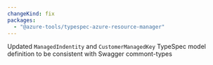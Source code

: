 ```yaml
---
changeKind: fix
packages:
  - "@azure-tools/typespec-azure-resource-manager"
---
```


Updated `ManagedIndentity` and `CustomerManagedKey` TypeSpec model definition to be consistent with Swagger commont-types